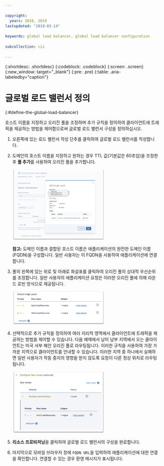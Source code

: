```yaml
---

copyright:
  years: 2018, 2019
lastupdated: "2019-03-14"

keywords: global load balancer, global load balancer configuration

subcollection: cis

---
```


{:shortdesc: .shortdesc}
{:codeblock: .codeblock}
{:screen: .screen}
{:new_window: target="_blank"}
{:pre: .pre}
{:table: .aria-labeledby="caption"}

# 글로벌 로드 밸런서 정의
{:#define-the-global-load-balancer}

호스트 이름을 지정하고 오리진 풀을 조정하며 추가 규칙을 정의하여 클라이언트에 트래픽을 제공하는 방법을 제어함으로써 글로벌 로드 밸런서 구성을 정의하십시오.

1. 오른쪽에 있는 로드 밸런서 작성 단추를 클릭하여 글로벌 로드 밸런서를 작성합니다.  

2. 도메인의 호스트 이름을 지정하고 원하는 경우 TTL 값(기본값은 60초임)을 조정한 후 **풀 추가**를 사용하여 오리진 풀을 추가합니다. 

   <img src="images/reliability11.png" alt="그림" style="width: 300px;"/>
   
   **참고:** 도메인 이름과 결합된 호스트 이름은 애플리케이션의 완전한 도메인 이름(FQDN)을 구성합니다. 일반 사용자는 이 FQDN을 사용하여 애플리케이션에 연결합니다. 
   
3. 풀의 왼쪽에 있는 위로 및 아래로 화살표를 클릭하여 오리진 풀의 상대적 우선순위를 조정합니다. 일반 사용자의 애플리케이션 요청은 이러한 오리진 풀에 의해 라운드 로빈 방식으로 제공됩니다. 
   
   <img src="images/reliability12.png" alt="그림" style="width: 300px;"/>   
   
4. 선택적으로 추가 규칙을 정의하여 여러 지리적 영역에서 클라이언트에 트래픽을 제공하는 방법을 제어할 수 있습니다. 다음 예제에서 남미 남부 지역에서 오는 클라이언트는 미국 서부 해안 오리진 풀로 라우팅됩니다. 이러한 규칙을 사용하여 가장 가까운 지역으로 클라이언트를 안내할 수 있습니다. 이러한 지역 중 하나에서 실패하면 일반 사용자가 작동 중지의 영향을 받지 않도록 요청이 다른 정상 위치로 라우팅됩니다. 

   <img src="images/reliability13.png" alt="그림" style="width: 300px;"/>   
   
5. **리소스 프로비저닝**을 클릭하여 글로벌 로드 밸런서의 구성을 완료합니다. 
6. 마지막으로 모바일 브라우저 창에 `FQDN URL`을 입력하여 애플리케이션에 대한 연결을 확인합니다. 연결할 수 있는 경우 환영 메시지가 표시됩니다.

